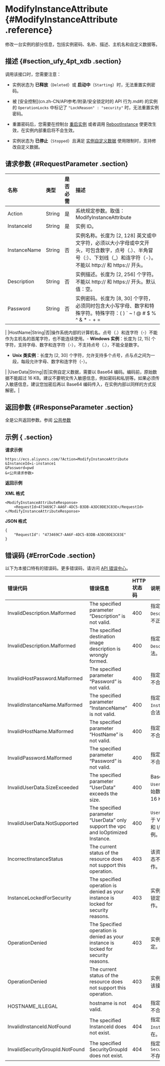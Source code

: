 # ModifyInstanceAttribute {#ModifyInstanceAttribute .reference}

修改一台实例的部分信息，包括实例密码、名称、描述、主机名和自定义数据等。

## 描述 {#section_ufy_4pt_xdb .section}

调用该接口时，您需要注意：

-   实例状态为 **已释放**（`Deleted`）或 **启动中**（`Starting`）时，无法重置实例密码。

-   被 [安全控制](cn.zh-CN/API参考/附录/安全锁定时的 API 行为.md#) 的实例的 `OperationLocks` 中标记了 `"LockReason" : "security"` 时，无法重置实例密码。

-   重置密码后，您需要在控制台 [重启实例](../cn.zh-CN/用户指南/实例/重启实例.md#) 或者调用 [RebootInstance](cn.zh-CN/API参考/实例/RebootInstance.md#) 使更改生效，在实例内部重启将不会生效。

-   实例状态为 **已停止**（`Stopped`）且满足 [实例自定义数据](../cn.zh-CN/用户指南/实例/实例自定义/元数据/实例自定义数据.md) 使用限制时，支持修改自定义数据。


## 请求参数 {#RequestParameter .section}

|名称|类型|是否必需|描述|
|:-|:-|:---|:-|
|Action|String|是|系统规定参数。取值：ModifyInstanceAttribute|
|InstanceId|String|是|实例 ID。|
|InstanceName|String|否|实例名称。长度为 \[2, 128\] 英文或中文字符，必须以大小字母或中文开头，可包含数字，点号（.）、半角冒号（:）、下划线（\_）和连字符（-）。不能以 http:// 和 https:// 开头。|
|Description|String|否|实例描述。长度为 \[2, 256\] 个字符。不能以 http:// 和 https:// 开头。默认值：空。|
|Password|String|否|实例密码。长度为 \[8, 30\] 个字符，必须同时包含大小写字母、数字和特殊字符。特殊字符：\( \) \` ~ ! @ \# $ % ^ & \* - + = | \{ \} \[ \] : ; ‘ < < , . ? /如果传入 `Password` 参数，您需要使用 HTTPS 调用方式，避免密码泄露。

|
|HostName|String|否|操作系统内部的计算机名。点号（.）和连字符（-）不能作为主机名的首尾字符，也不能连续使用。-   **Windows 实例**：长度为 \[2, 15\] 个字符，支持字母、数字和连字符（-），不支持点号（.），不能全是数字。
-   **Unix 类实例**：长度为 \[2, 30\] 个字符，允许支持多个点号，点与点之间为一段，每段允许字母、数字和连字符（-）。

|
|UserData|String|否|实例自定义数据，需要以 Base64 编码。编码前，原始数据不能超过 16 KB。建议不要明文传入敏感信息，例如密码和私钥等。如果必须传入敏感信息，建议您加密后再以 Base64 编码传入，在实例内部以同样的方式反解密。|

## 返回参数 {#ResponseParameter .section}

全是公共返回参数。参阅 [公共参数](cn.zh-CN/API参考/调用方式/公共参数.md#commonResponseParameters)

## 示例 { .section}

**请求示例** 

```
https://ecs.aliyuncs.com/?Action=ModifyInstanceAttribute
&InstanceId=i-instance1
&Password=pwd
&<公共请求参数>
```

**返回示例** 

**XML 格式**

```
<ModifyInstanceAttributeResponse>
    <RequestId>473469C7-AA6F-4DC5-B3DB-A3DC0DE3C83E</RequestId>
</ModifyInstanceAttributeResponse>
```

 **JSON 格式** 

```
{
    "RequestId": "473469C7-AA6F-4DC5-B3DB-A3DC0DE3C83E"
}
```

## 错误码 {#ErrorCode .section}

以下为本接口特有的错误码。更多错误码，请访问 [API 错误中心](https://error-center.aliyun.com/status/product/Ecs)。

|错误代码|错误信息|HTTP 状态码|说明|
|:---|:---|:-------|:-|
|InvalidDescription.Malformed|The specified parameter “Description” is not valid.|400|指定的 `Description`格式不正确。|
|InvalidDescription.Malformed|The specified destination image description is wrongly formed.|400|指定的 `Description`不合法。|
|InvalidHostPassword.Malformed|The specified parameter “Password” is not valid.|400|指定的 `Password` 不合法。|
|InvalidInstanceName.Malformed|The specified parameter “InstanceName” is not valid.|400|指定的 `InstanceName`不合法。|
|InvalidHostName.Malformed|The specified parameter “HostName” is not valid.|400|指定的 `HostName` 不合法。|
|InvalidPassword.Malformed|The specified parameter “Password” is not valid.|400|指定的 `Password` 不合法。|
|InvalidUserData.SizeExceeded|The specified parameter “UserData” exceeds the size.|400|Base64 编码 `UserData` 前，原始数据不能超过 16 KB。|
|InvalidUserData.NotSupported|The specified parameter “UserData” only support the vpc and IoOptimized Instance.|400|`UserData` 只适用于 VPC 类型实例和 I/O 优化实例。|
|IncorrectInstanceStatus|The current status of the resource does not support this operation.|403|该资源目前的状态不支持此操作。|
|InstanceLockedForSecurity|The specified operation is denied as your instance is locked for security reasons.|403|实例目前被安全锁定，拒绝操作。|
|OperationDenied|The Specified operation is denied as your instance is locked for security reasons.|403|实例已经被锁定。|
|OperationDenied|The current status of the resource does not support this operation.|403|实例状态不支持该操作。|
|HOSTNAME\_ILLEGAL|hostname is not valid.|404|指定的 `hostname` 不合法。|
|InvalidInstanceId.NotFound|The specified InstanceId does not exist.|404|指定的 `InstanceId` 不存在。|
|InvalidSecurityGroupId.NotFound|The specified SecurityGroupId does not exist.|404|指定的 `SecurityGroupId` 不存在。|

